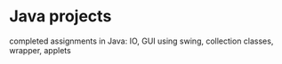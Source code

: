 # Java projects

completed assignments in Java: IO, GUI using swing, collection classes, wrapper, applets
